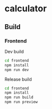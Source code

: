 # calculator

## Build

### Frontend

Dev build

```bash
cd frontend
npm install
npm run dev
```

Release build

```bash
cd frontend
npm install
npm run build
npm run preview
```
